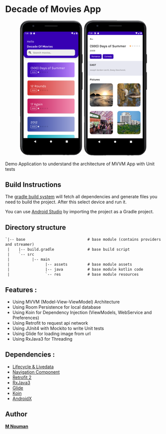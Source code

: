 # Decade of Movies App

<p align="center">
  <img alt='Screenshot 1' src="assets/screenshot_1.png" width="40%"/>
  <img alt='Screenshot 2' src="assets/screenshot_2.png" width="40%"/>
  <br/>
</p>

Demo Application to understand the architecture of MVVM App with Unit tests


## Build Instructions ##

The [gradle build system](http://tools.android.com/tech-docs/new-build-system/user-guide) will fetch all dependencies and generate
files you need to build the project. After this select device and run it.

You can use [Android Studio](http://developer.android.com/sdk/installing/studio.html) by importing the project as a Gradle project.

## Directory structure ##

    `|-- base                            # base module (contains providers and streamer)
     |    |-- build.gradle               # base build script
     |    `-- src
     |          |-- main
     |                |-- assets         # base module assets
     |                |-- java           # base module kotlin code
     |                `-- res            # base module resources



## Features :

- Using MVVM (Model-View-ViewModel) Architecture
- Using Room Persistence for local database
- Using Koin for Dependency Injection (ViewModels, WebService and Preferences)
- Using Retrofit to request api network
- Using JUnit4 with Mockito to write Unit tests
- Using Glide for loading image from url
- Using RxJava3 for Threading

## Dependencies :

- [Lifecycle & Livedata](https://developer.android.com/jetpack/androidx/releases/lifecycle)
- [Navigation Component](https://developer.android.com/jetpack/androidx/releases/navigation)
- [Retrofit 2](https://square.github.io/retrofit/)
- [RxJava3](https://github.com/ReactiveX/RxAndroid)
- [Glide](https://github.com/bumptech/glide)
- [Koin](https://github.com/InsertKoinIO/koin)
- [AndroidX](https://mvnrepository.com/artifact/androidx)


## Author

[**M Nouman**](https://www.linkedin.com/in/chnouman/)